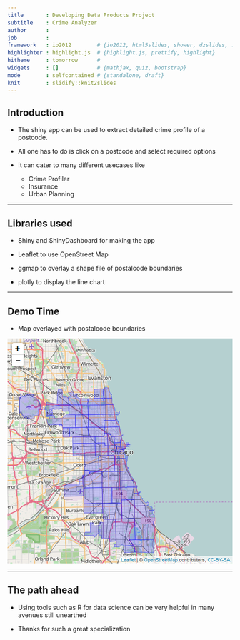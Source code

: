 ```yaml
---
title       : Developing Data Products Project
subtitle    : Crime Analyzer 
author      : 
job         : 
framework   : io2012        # {io2012, html5slides, shower, dzslides, ...}
highlighter : highlight.js  # {highlight.js, prettify, highlight}
hitheme     : tomorrow      # 
widgets     : []            # {mathjax, quiz, bootstrap}
mode        : selfcontained # {standalone, draft}
knit        : slidify::knit2slides
---
```


## Introduction

* The shiny app can be used to extract detailed crime profile of a postcode.

* All one has to do is click on a postcode and select required options 

* It can cater to many different usecases like 
    + Crime Profiler
    + Insurance
    + Urban Planning


--- 

## Libraries used

* Shiny and ShinyDashboard for making the app

* Leaflet to use OpenStreet Map

* ggmap to overlay a shape file of postalcode boundaries

* plotly to display the line chart

---

## Demo Time

* Map overlayed with postalcode boundaries

![plot of chunk unnamed-chunk-1](assets/fig/unnamed-chunk-1-1.png)

---

## The path ahead

* Using tools such as R for data science can be very helpful in many avenues still unearthed

* Thanks for such a great specialization
